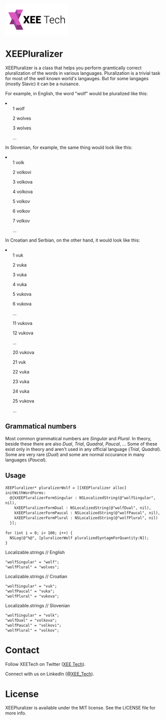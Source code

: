 <a href="https://xeetech.com">![Alt text](/images/xee_01.png)</a> 

XEEPluralizer
=============

XEEPluralizer is a class that helps you perform gramtically correct pluralization of the words in various languages.
Pluralization is a trivial task for most of the well known world's langauges. But for some langages (mostly Slavic) it can be a nuisance.

For example, in English, the word "wolf" would be pluralized like this:
<li>
<ul>1 wolf</ul>
<ul>2 wolves</ul>
<ul>3 wolves</ul>
<ul>...</ul>
</li>

In Slovenian, for example, the same thing would look like this:
<li>
<ul>1 volk</ul>
<ul>2 volkovi</ul>
<ul>3 volkova</ul>
<ul>4 volkova</ul>
<ul>5 volkov</ul>
<ul>6 volkov</ul>
<ul>7 volkov</ul>
<ul>...</ul>
</li>

In Croatian and Serbian, on the other hand, it would look like this:
<li>
<ul>1 vuk</ul>
<ul>2 vuka</ul>
<ul>3 vuka</ul>
<ul>4 vuka</ul>
<ul>5 vukova</ul>
<ul>6 vukova</ul>
<ul>...</ul>
<ul>11 vukova</ul>
<ul>12 vukova</ul>
<ul>...</ul>
<ul>20 vukova</ul>
<ul>21 vuk</ul>
<ul>22 vuka</ul>
<ul>23 vuka</ul>
<ul>24 vuka</ul>
<ul>25 vukova</ul>
<ul>...</ul>
</li>


Grammatical numbers
------------

Most common grammatical numbers are *Singular* and *Plural*. In theory, beside these there are also *Dual*, *Trial*, *Quadral*, *Paucal*, ...
Some of these exist only in theory and aren't used in any official language (*Trial*, *Quadral*). Some are very rare (*Dual*) and some are normal occurance in many languages (*Paucal*).


Usage
------------

```objc
XEEPluralizer* pluralizerWolf = [[XEEPluralizer alloc] initWithWordForms:
  @{kXEEPluralizerFormSingular : NSLocalizedString(@"wolfSingular", nil),
    kXEEPluralizerFormDual : NSLocalizedString(@"wolfDual", nil),
    kXEEPluralizerFormPaucal : NSLocalizedString(@"wolfPaucal", nil),
    kXEEPluralizerFormPlural : NSLocalizedString(@"wolfPlural", nil)
  }];
    
for (int i = 0; i< 100; i++) {
  NSLog(@"%@", [pluralizerWolf pluralizedSyntagmForQuantity:N]);
}
```

Localizable.strings // English
```
"wolfSingular" = "wolf";
"wolfPlural" = "wolves";
```

Localizable.strings // Croatian
```
"wolfSingular" = "vuk";
"wolfPaucal" = "vuka";
"wolfPlural" = "vukova";
```

Localizable.strings // Slovenian
```
"wolfSingular" = "volk";
"wolfDual" = "volkova";
"wolfPaucal" = "volkovi";
"wolfPlural" = "volkov";
```


Contact
================

Follow XEETech on Twitter (<a href="https://twitter.com/XEE_Tech">XEE Tech</a>).

Connect with us on LinkedIn (<a href="http://www.linkedin.com/company/xee-tech">@XEE_Tech</a>).


License
================
XEEPluralizer is available under the MIT license. See the LICENSE file for more info.


